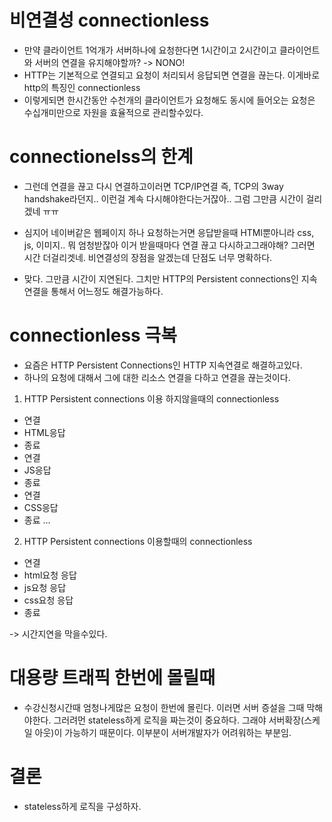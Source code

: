 # 비연결성 connectionless

- 만약 클라이언트 1억개가 서버하나에 요청한다면 1시간이고 2시간이고 클라이언트와 서버의 연결을 유지해야할까?
  -> NONO!
- HTTP는 기본적으로 연결되고 요청이 처리되서 응답되면 연결을 끊는다. 이게바로 http의 특징인 connectionless
- 이렇게되면 한시간동안 수천개의 클라이언트가 요청해도 동시에 들어오는 요청은 수십개미만으로 자원을 효율적으로 관리할수있다.

# connectionelss의 한계

- 그런데 연결을 끊고 다시 연결하고이러면 TCP/IP연결 즉, TCP의 3way handshake라던지.. 이런걸 계속 다시해야한다는거잖아.. 그럼 그만큼 시간이 걸리겠네 ㅠㅠ

- 심지어 네이버같은 웹페이지 하나 요청하는거면 응답받을때 HTMl뿐아니라 css, js, 이미지.. 뭐 엄청받잖아 이거 받을때마다 연결 끊고 다시하고그래야해? 그러면 시간 더걸리겟네. 비연결성의 장점을 알겠는데 단점도 너무 명확하다.

- 맞다. 그만큼 시간이 지연된다. 그치만 HTTP의 Persistent connections인 지속연결을 통해서 어느정도 해결가능하다.

# connectionless 극복

- 요즘은 HTTP Persistent Connections인 HTTP 지속연결로 해결하고있다.
- 하나의 요청에 대해서 그에 대한 리소스 연결을 다하고 연결을 끊는것이다.

1. HTTP Persistent connections 이용 하지않을때의 connectionless

- 연결
- HTML응답
- 종료
- 연결
- JS응답
- 종료
- 연결
- CSS응답
- 종료
  ...

2. HTTP Persistent connections 이용할때의 connectionless

- 연결
- html요청 응답
- js요청 응답
- css요청 응답
- 종료

-> 시간지연을 막을수있다.

# 대용량 트래픽 한번에 몰릴때

- 수강신청시간때 엄청나게많은 요청이 한번에 몰린다. 이러면 서버 증설을 그때 막해야한다.
  그러려먼 stateless하게 로직을 짜는것이 중요하다.
  그래야 서버확장(스케일 아웃)이 가능하기 때문이다.
  이부분이 서버개발자가 어려워하는 부분임.

# 결론

- stateless하게 로직을 구성하자.
